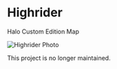 # Highrider
Halo Custom Edition Map

![Highrider Photo](http://i.imgur.com/943qj56.jpg)

This project is no longer maintained.

